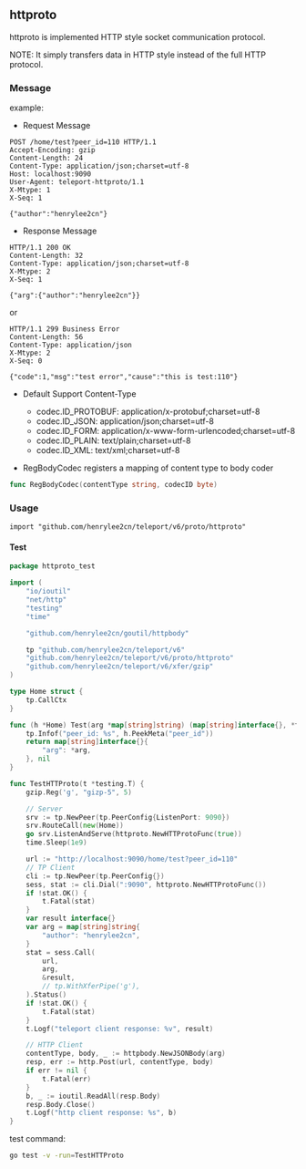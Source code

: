 ## httproto

httproto is implemented HTTP style socket communication protocol.

NOTE: It simply transfers data in HTTP style instead of the full HTTP protocol.

### Message

example:

- Request Message

```
POST /home/test?peer_id=110 HTTP/1.1
Accept-Encoding: gzip
Content-Length: 24
Content-Type: application/json;charset=utf-8
Host: localhost:9090
User-Agent: teleport-httproto/1.1
X-Mtype: 1
X-Seq: 1

{"author":"henrylee2cn"}
```

- Response Message

```
HTTP/1.1 200 OK
Content-Length: 32
Content-Type: application/json;charset=utf-8
X-Mtype: 2
X-Seq: 1

{"arg":{"author":"henrylee2cn"}}
```

or

```
HTTP/1.1 299 Business Error
Content-Length: 56
Content-Type: application/json
X-Mtype: 2
X-Seq: 0

{"code":1,"msg":"test error","cause":"this is test:110"}
```

- Default Support Content-Type
	- codec.ID_PROTOBUF: application/x-protobuf;charset=utf-8
	- codec.ID_JSON:     application/json;charset=utf-8
	- codec.ID_FORM:     application/x-www-form-urlencoded;charset=utf-8
	- codec.ID_PLAIN:    text/plain;charset=utf-8
	- codec.ID_XML:      text/xml;charset=utf-8


- RegBodyCodec registers a mapping of content type to body coder

```go
func RegBodyCodec(contentType string, codecID byte)
```

### Usage

`import "github.com/henrylee2cn/teleport/v6/proto/httproto"`

#### Test

```go
package httproto_test

import (
	"io/ioutil"
	"net/http"
	"testing"
	"time"

	"github.com/henrylee2cn/goutil/httpbody"

	tp "github.com/henrylee2cn/teleport/v6"
	"github.com/henrylee2cn/teleport/v6/proto/httproto"
	"github.com/henrylee2cn/teleport/v6/xfer/gzip"
)

type Home struct {
	tp.CallCtx
}

func (h *Home) Test(arg *map[string]string) (map[string]interface{}, *tp.Status) {
	tp.Infof("peer_id: %s", h.PeekMeta("peer_id"))
	return map[string]interface{}{
		"arg": *arg,
	}, nil
}

func TestHTTProto(t *testing.T) {
	gzip.Reg('g', "gizp-5", 5)

	// Server
	srv := tp.NewPeer(tp.PeerConfig{ListenPort: 9090})
	srv.RouteCall(new(Home))
	go srv.ListenAndServe(httproto.NewHTTProtoFunc(true))
	time.Sleep(1e9)

	url := "http://localhost:9090/home/test?peer_id=110"
	// TP Client
	cli := tp.NewPeer(tp.PeerConfig{})
	sess, stat := cli.Dial(":9090", httproto.NewHTTProtoFunc())
	if !stat.OK() {
		t.Fatal(stat)
	}
	var result interface{}
	var arg = map[string]string{
		"author": "henrylee2cn",
	}
	stat = sess.Call(
		url,
		arg,
		&result,
		// tp.WithXferPipe('g'),
	).Status()
	if !stat.OK() {
		t.Fatal(stat)
	}
	t.Logf("teleport client response: %v", result)

	// HTTP Client
	contentType, body, _ := httpbody.NewJSONBody(arg)
	resp, err := http.Post(url, contentType, body)
	if err != nil {
		t.Fatal(err)
	}
	b, _ := ioutil.ReadAll(resp.Body)
	resp.Body.Close()
	t.Logf("http client response: %s", b)
}
```

test command:

```sh
go test -v -run=TestHTTProto
```
